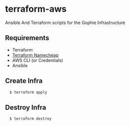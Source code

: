 # terraform-aws

Ansible And Terraform scripts for the Gophie Infrastructure

## Requirements
- Terraform
- [Terraform Namecheap](https://github.com/adamdecaf/terraform-provider-namecheap)
- AWS CLI (or Credentials)
- Ansible

## Create Infra
```bash
  $ terraform apply
```


## Destroy Infra
```bash
  $ terraform destroy
```

